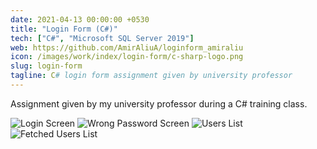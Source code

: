 ```yaml
---
date: 2021-04-13 00:00:00 +0530
title: "Login Form (C#)"
tech: ["C#", "Microsoft SQL Server 2019"]
web: https://github.com/AmirAliuA/loginform_amiraliu
icon: /images/work/index/login-form/c-sharp-logo.png
slug: login-form
tagline: C# login form assignment given by university professor
---
```


Assignment given by my university professor during a C# training class.

![Login Screen](/images/work/index/login-form/login-screen.png)
![Wrong Password Screen](/images/work/index/login-form/wrong-password.png)
![Users List](/images/work/index/login-form/users-list.png)
![Fetched Users List](/images/work/index/login-form/fetched-users-list.png)